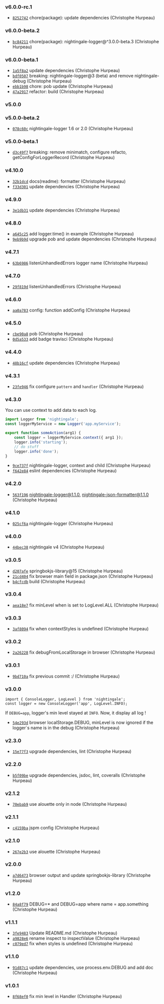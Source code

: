 ### v6.0.0-rc.1

- [`8252742`](https://github.com/nightingalejs/nightingale/commit/8252742515356b21d56cccf6303584a189684db5) chore(package): update dependencies (Christophe Hurpeau)

### v6.0.0-beta.2

- [`bc84211`](https://github.com/nightingalejs/nightingale/commit/bc84211e09786070960533f56a563ad7462cf370) chore(package): nightingale-logger@^3.0.0-beta.3 (Christophe Hurpeau)

### v6.0.0-beta.1

- [`1a5f8a2`](https://github.com/nightingalejs/nightingale/commit/1a5f8a23d2c5f2805827339d69994f5b24f82d5d) update dependencies (Christophe Hurpeau)
- [`bdf0507`](https://github.com/nightingalejs/nightingale/commit/bdf0507dab2352317e92f7661dda7f95fd052cbe) breaking: nightingale-logger@3 (beta) and remove nightingale-debug (Christophe Hurpeau)
- [`ebb1b98`](https://github.com/nightingalejs/nightingale/commit/ebb1b98109b69cd131382c3916cfe80ddb418073) chore: pob update (Christophe Hurpeau)
- [`47a2917`](https://github.com/nightingalejs/nightingale/commit/47a2917a6739a41f2202a6371862ca3d84b2f871) refactor: build (Christophe Hurpeau)

### v5.0.0



### v5.0.0-beta.2

- [`078c60c`](https://github.com/nightingalejs/nightingale/commit/078c60cea13d71c051d033e84a09ba857fb976af) nightingale-logger 1.6 or 2.0 (Christophe Hurpeau)

### v5.0.0-beta.1

- [`d3c49f7`](https://github.com/nightingalejs/nightingale/commit/d3c49f79d7ff7333e2a2ea9e8612bb933b2c0874) breaking: remove minimatch, configure refacto, getConfigForLoggerRecord (Christophe Hurpeau)

### v4.10.0

- [`32b1dcd`](https://github.com/nightingalejs/nightingale/commit/32b1dcdc30233260d03ff639d117a1ad89d2f660) docs(readme): formatter (Christophe Hurpeau)
- [`f33d301`](https://github.com/nightingalejs/nightingale/commit/f33d3017abf8335deebdc6f0be0f5094f28d4c80) update dependencies (Christophe Hurpeau)

### v4.9.0

- [`3e1db31`](https://github.com/nightingalejs/nightingale/commit/3e1db31b00a2a85f69a322f90c34184eaf6e06b0) update dependencies (Christophe Hurpeau)

### v4.8.0

- [`a645c25`](https://github.com/nightingalejs/nightingale/commit/a645c25e51740c9b6a000b401d19e92f3a8cf9f2) add logger.time() in example (Christophe Hurpeau)
- [`9eb9b9d`](https://github.com/nightingalejs/nightingale/commit/9eb9b9d9915b456f0cf1af6b98bc3ae716404cc6) upgrade pob and update dependencies (Christophe Hurpeau)

### v4.7.1

- [`63b6986`](https://github.com/nightingalejs/nightingale/commit/63b6986715a74b1a4695d969fc2f7d1403d95a46) listenUnhandledErrors logger name (Christophe Hurpeau)

### v4.7.0

- [`29f819d`](https://github.com/nightingalejs/nightingale/commit/29f819d57113e092c0e587a3d84374e459a01e22) listenUnhandledErrors (Christophe Hurpeau)

### v4.6.0

- [`aa0a783`](https://github.com/nightingalejs/nightingale/commit/aa0a78376d07f6a5ab3b34232bfed1e7ae67c3c2) config: function addConfig (Christophe Hurpeau)

### v4.5.0

- [`cbe90a8`](https://github.com/nightingalejs/nightingale/commit/cbe90a8b997deb9d0301f45723f149f24c699400) pob (Christophe Hurpeau)
- [`0d5a533`](https://github.com/nightingalejs/nightingale/commit/0d5a533212aa811c3a56b390ac20044755a84686) add badge travisci (Christophe Hurpeau)

### v4.4.0

- [`48b16cf`](https://github.com/nightingalejs/nightingale/commit/48b16cf6278427a74efb46c8bd371614bcf26887) update dependencies (Christophe Hurpeau)


### v4.3.1

- [`23fe946`](https://github.com/nightingalejs/nightingale/commit/23fe946813b42d4a8e44496e4de07919e99a4650) fix configure `pattern` and `handler` (Christophe Hurpeau)

### v4.3.0

You can use context to add data to each log.

```js
import Logger from 'nightingale';
const loggerMyService = new Logger('app.myService');

export function someAction(arg1) {
    const logger = loggerMyService.context({ arg1 });
    logger.info('starting');
    // do stuff
    logger.info('done');
}
```

- [`9ce737f`](https://github.com/nightingalejs/nightingale/commit/9ce737f7e10c819c22108f52f0768be4cbc24cfc) nightingale-logger, context and child (Christophe Hurpeau)
- [`f642e84`](https://github.com/nightingalejs/nightingale/commit/f642e8484bab9fdd48d06ea0bb0d2685552b2fc2) eslint dependencies (Christophe Hurpeau)

### v4.2.0

- [`563f196`](https://github.com/nightingalejs/nightingale/commit/563f19664df31908c79accb59f5093db2c0ce717) nightingale-logger@1.1.0, nightingale-json-formatter@1.1.0 (Christophe Hurpeau)

### v4.1.0

- [`025cf6a`](https://github.com/nightingalejs/nightingale/commit/025cf6ad56070e22b92f36fc5b9f5b75713190e2) nightingale-logger (Christophe Hurpeau)

### v4.0.0

- [`44bec38`](https://github.com/nightingalejs/nightingale/commit/44bec38b7f5dcd1ab2afeaee87d0a4c78db6fd29) nightingale v4 (Christophe Hurpeau)

### v3.0.5

- [`d207afe`](https://github.com/christophehurpeau/nightingale/commit/d207afe89c1759f451626285370b7e155f6040e7) springbokjs-library@15 (Christophe Hurpeau)
- [`21cd404`](https://github.com/christophehurpeau/nightingale/commit/21cd4041004597a9f0f0d2cd9fe62886b3ab2896) fix browser main field in package.json (Christophe Hurpeau)
- [`b4cfcdb`](https://github.com/christophehurpeau/nightingale/commit/b4cfcdb935d2f528240a2dd5a4b736cc19f140ac) build (Christophe Hurpeau)

### v3.0.4

- [`aea18e7`](https://github.com/christophehurpeau/nightingale/commit/aea18e71c21cf655d03ab22e92348491c65551d6) fix minLevel when is set to LogLevel.ALL (Christophe Hurpeau)

### v3.0.3

- [`3af8094`](https://github.com/christophehurpeau/nightingale/commit/3af80947085d2fe4e7ed7301821110debd743a53) fix when contextStyles is undefined (Christophe Hurpeau)

### v3.0.2

- [`2a26228`](https://github.com/christophehurpeau/nightingale/commit/2a2622876c4b4dc8d4fa5fddbb86a16a080f5c86) fix debugFromLocalStorage in browser (Christophe Hurpeau)

### v3.0.1

- [`9bd710a`](https://github.com/christophehurpeau/nightingale/commit/9bd710a84875a3c44b51f3134ea02650bd57d04c) fix previous commit :/ (Christophe Hurpeau)

### v3.0.0

```
import { ConsoleLogger, LogLevel } from 'nightingale';
const logger = new ConsoleLogger('app', LogLevel.INFO);
```

If `DEBUG=app`, logger's min level stayed at `INFO`. Now, it display all log !

- [`54e293d`](https://github.com/christophehurpeau/nightingale/commit/54e293da0f159a28e844b6d3aaf1300c8e473c2c) browser localStorage.DEBUG, minLevel is now ignored if the logger`s name is in the debug (Christophe Hurpeau)


### v2.3.0

- [`15e77f3`](https://github.com/christophehurpeau/nightingale/commit/15e77f38c6aede090e9dca2d5ceadeeff322dc20) upgrade dependencies, lint (Christophe Hurpeau)

### v2.2.0

- [`b5f09be`](https://github.com/christophehurpeau/nightingale/commit/b5f09beeaba6007c53501bd69eaf9bfe842528f3) upgrade dependencies, jsdoc, lint, coveralls (Christophe Hurpeau)

### v2.1.2

- [`70ebab9`](https://github.com/christophehurpeau/nightingale/commit/70ebab975c074ea27e082a6e1748ee1e7c75c4da) use alouette only in node (Christophe Hurpeau)

### v2.1.1

- [`c4159ba`](https://github.com/christophehurpeau/nightingale/commit/c4159bace53c3948f024b99fd0985b0934d93361) jspm config (Christophe Hurpeau)

### v2.1.0

- [`267e2b3`](https://github.com/christophehurpeau/nightingale/commit/267e2b3a5b894f12d147f8595f3e4a5ab931310d) use alouette (Christophe Hurpeau)

### v2.0.0

- [`a7d6473`](https://github.com/christophehurpeau/nightingale/commit/a7d6473e9f482066eeb23d3745daf0de3727b19f) browser output and update springbokjs-library (Christophe Hurpeau)

### v1.2.0

- [`84a8f79`](https://github.com/christophehurpeau/nightingale/commit/84a8f79ed312f8e654a36e222bc4d9881fa32d7c) DEBUG=* and DEBUG=app where name = app.something (Christophe Hurpeau)

### v1.1.1

- [`3fe9483`](https://github.com/christophehurpeau/nightingale/commit/3fe9483ce70a4e29a04a1cc43855afa24bd2e4c1) Update README.md (Christophe Hurpeau)
- [`a9828e6`](https://github.com/christophehurpeau/nightingale/commit/a9828e681e2d2e7f3e7a581836c9efa15ed7e637) rename inspect to inspectValue (Christophe Hurpeau)
- [`c079ed7`](https://github.com/christophehurpeau/nightingale/commit/c079ed7273b21dcde4001fdbb008917975e5fb5f) fix when styles is undefined (Christophe Hurpeau)

### v1.1.0

- [`91d87c1`](https://github.com/christophehurpeau/nightingale/commit/91d87c1d13e50fbb5a9ce61885f55dd4d3075d25) update dependencies, use process.env.DEBUG and add doc (Christophe Hurpeau)

### v1.0.1

- [`8f68ef0`](https://github.com/christophehurpeau/nightingale/commit/8f68ef08058b9dcb6413e3884b2576c427bec19f) fix min level in Handler (Christophe Hurpeau)
